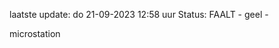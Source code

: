 laatste update: 
do 21-09-2023 12:58   uur 
Status: FAALT - geel - 
<div class="service Y">microstation</div>